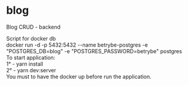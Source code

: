 # blog
Blog CRUD - backend<br>


Script for docker db <br> docker run -d -p 5432:5432 --name betrybe-postgres -e "POSTGRES_DB=blog" -e "POSTGRES_PASSWORD=betrybe" postgres
<br>
To start application:<br>
1° - yarn install <br>
2° - yarn dev:server<br>
You must to have the docker up before run the application.



